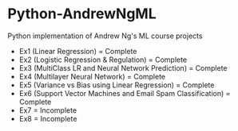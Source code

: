 # Python-AndrewNgML
Python implementation of Andrew Ng's ML course projects
 - Ex1 (Linear Regression) = Complete
 - Ex2 (Logistic Regression & Regulation) = Complete
 - Ex3 (MultiClass LR and Neural Network Prediction) = Complete
 - Ex4 (Multilayer Neural Network) = Complete
 - Ex5 (Variance vs Bias using Linear Regression) = Complete
 - Ex6 (Support Vector Machines and Email Spam Classification) = Complete
 - Ex7 = Incomplete
 - Ex8 = Incomplete
